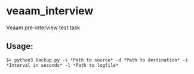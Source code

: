 # veaam_interview
Veaam pre-interview test task

## **Usage:**

```shell
$> python3 backup.py -s *Path to source* -d *Path to destination* -i *Interval in seconds* -l *Path to logfile*
